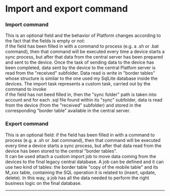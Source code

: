 # Import and export command

### Import command

This is an optional field and the behavior of Platform changes according to the fact that the fields is empty or not:  
if the field has been filled in with a command to process \(e.g. a .sh or .bat command\), then that command will be executed every time a device starts a sync process, but after that data from the central server has been prepared and sent to the device. Once the task of sending data to the device has been completed, data sent by the device to the central Platfom server is read from the "received" subfolder. Data read is write in "border tables" whose structure is similar to the one used my SqlLite database inside the devices. The import task represents a custom task, carried out by the command to invoke  
if the field has not beed filled in, then the "sync folder" path is taken into account and for each .sql file found within its "sync" subfolder, data is read from the device \(from the "received" subfolder\) and stored in the corresponding "border table" available in the central server.

### Export command

This is an optional field: if the field has been filled in with a command to process \(e.g. a .sh or .bat command\), then that command will be executed every time a device starts a sync process, but after that data read from the device has been stored to the central "border tables".  
It can be used attach a custom import job to move data coming from the devices to the final legacy central database. A job can be defined and it can use two kind of tables: the border table "copy of the mobile table" and its M\_xxx table, containing the SQL operation it is related to \(insert, update, delete\). In this way, a job has all the data needed to perform the right business logic on the final database.

---



